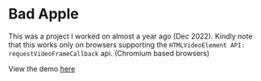 # Bad Apple
This was a project I worked on almost a year ago (Dec 2022). Kindly note that this works only on browsers supporting the `HTMLVideoElement API: requestVideoFrameCallback` api. (Chromium based browsers)

View the demo [here](https://acedev003.github.io/bad_apple/)
